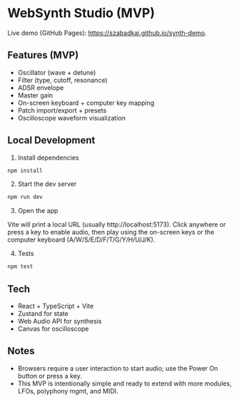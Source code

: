 # WebSynth Studio (MVP)

Live demo (GitHub Pages): https://szabadkai.github.io/synth-demo.

## Features (MVP)

- Oscillator (wave + detune)
- Filter (type, cutoff, resonance)
- ADSR envelope
- Master gain
- On-screen keyboard + computer key mapping
- Patch import/export + presets
- Oscilloscope waveform visualization

## Local Development

1. Install dependencies

```sh
npm install
```

2. Start the dev server

```sh
npm run dev
```

3. Open the app

Vite will print a local URL (usually http://localhost:5173). Click anywhere or press a key to enable audio, then play using the on-screen keys or the computer keyboard (A/W/S/E/D/F/T/G/Y/H/U/J/K).

4. Tests

```sh
npm test
```

## Tech

- React + TypeScript + Vite
- Zustand for state
- Web Audio API for synthesis
- Canvas for oscilloscope

## Notes

- Browsers require a user interaction to start audio; use the Power On button or press a key.
- This MVP is intentionally simple and ready to extend with more modules, LFOs, polyphony mgmt, and MIDI.
